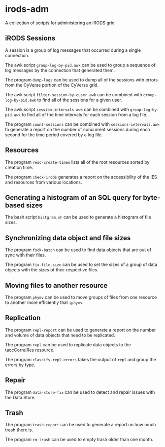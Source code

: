 # irods-adm

A collection of scripts for administering an iRODS grid


## iRODS Sessions

A session is a group of log messages that occurred during a single connection.

The awk script `group-log-by-pid.awk` can be used to group a sequence of log messages by the connection that generated them.

The program `dump-logs` can be used to dump all of the sessions with errors from the CyVerse portion of the CyVerse grid.

The awk script `filter-session-by-cuser.awk` can be combined with `group-log-by-pid.awk` to find all of the sessions for a given user.

The awk script `session-intervals.awk` can be combined with `group-log-by-pid.awk` to find all of the time intervals for each session from a log file.

The program `count-sessions` can be combined with `sessions-intervals.awk` to generate a report on the number of concurrent sessions during each second for the time period covered by a log file.


## Resources

The program `resc-create-times` lists all of the root resources sorted by creation time.

The program `check-irods` generates a report on the accessibility of the IES and resources from various locations.


## Generating a histogram of an SQL query for byte-based sizes

The bash script `histgram.sh` can be used to generate a histogram of file sizes.


## Synchronizing data object and file sizes

The program `fsck-batch` can be used to find data objects that are out of sync with their files.

The program `fix-file-size` can be used to set the sizes of a group of data objects with the sizes of their respective files.


## Moving files to another resource

The program `phymv` can be used to move groups of files from one resource to another more efficiently that `iphymv`.


## Replication

The program `repl-report` can be used to generate a report on the number and volume of data objects that need to be replicated.

The program `repl` can be used to replicate data objects to the taccCorralRes resource.

The program `classify-repl-errors` takes the output of `repl` and group the errors by type.


## Repair

The program `data-store-fix` can be used to detect and repair issues with the Data Store.


## Trash

The program `trash-report` can be used to generate a report on how much trash there is.

The program `rm-trash` can be used to empty trash older than one month.
